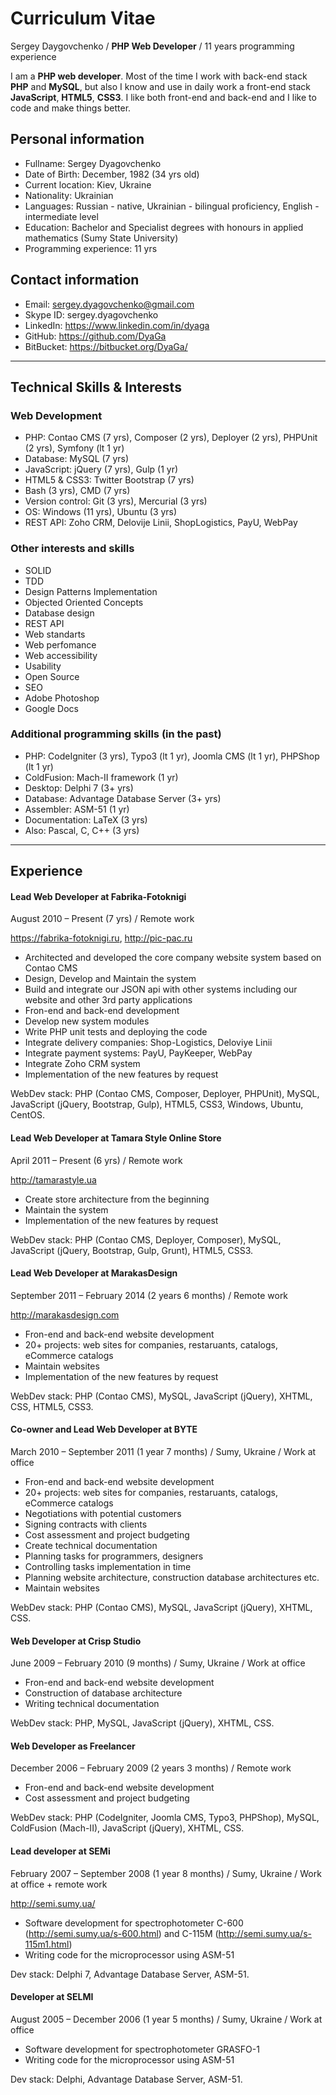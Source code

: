 # Curriculum Vitae

Sergey Daygovchenko / **PHP Web Developer** / 11 years programming experience

I am a **PHP web developer**. Most of the time I work with back-end stack **PHP** and **MySQL**, but also I know and use in daily work a front-end stack **JavaScript**, **HTML5**, **CSS3**. I like both front-end and back-end and I like to code and make things better.

## Personal information

* Fullname: Sergey Dyagovchenko
* Date of Birth: December, 1982 (34 yrs old)
* Current location: Kiev, Ukraine
* Nationality: Ukrainian
* Languages: Russian - native, Ukrainian - bilingual proficiency, English - intermediate level
* Education: Bachelor and Specialist degrees with honours in applied mathematics (Sumy State University)
* Programming experience: 11 yrs

## Contact information
* Email: sergey.dyagovchenko@gmail.com
* Skype ID: sergey.dyagovchenko
* LinkedIn: https://www.linkedin.com/in/dyaga
* GitHub: https://github.com/DyaGa
* BitBucket: https://bitbucket.org/DyaGa/

___

## Technical Skills & Interests

### Web Development
 
* PHP: Contao CMS (7 yrs), Composer (2 yrs), Deployer (2 yrs), PHPUnit (2 yrs), Symfony (lt 1 yr)
* Database: MySQL (7 yrs)
* JavaScript: jQuery (7 yrs), Gulp (1 yr)
* HTML5 & CSS3: Twitter Bootstrap (7 yrs)
* Bash (3 yrs), CMD (7 yrs)
* Version control: Git (3 yrs), Mercurial (3 yrs)
* OS: Windows (11 yrs), Ubuntu (3 yrs)
* REST API: Zoho CRM, Delovije Linii, ShopLogistics, PayU, WebPay

### Other interests and skills

* SOLID
* TDD
* Design Patterns Implementation
* Objected Oriented Concepts
* Database design
* REST API
* Web standarts
* Web perfomance
* Web accessibility
* Usability
* Open Source
* SEO
* Adobe Photoshop
* Google Docs

### Additional programming skills (in the past)

* PHP: CodeIgniter (3 yrs), Typo3 (lt 1 yr), Joomla CMS (lt 1 yr), PHPShop (lt 1 yr)
* ColdFusion: Mach-II framework (1 yr)
* Desktop: Delphi 7 (3+ yrs)
* Database: Advantage Database Server (3+ yrs)
* Assembler: ASM-51 (1 yr)
* Documentation: LaTeX (3 yrs)
* Also: Pascal, C, C++ (3 yrs)

___

## Experience

#### Lead Web Developer at Fabrika-Fotoknigi
August 2010 – Present (7 yrs) / Remote work

https://fabrika-fotoknigi.ru, http://pic-pac.ru

 * Architected and developed the core company website system based on Contao CMS
 * Design, Develop and Maintain the system
 * Build and integrate our JSON api with other systems including our website and other 3rd party applications
 * Fron-end and back-end development
 * Develop new system modules
 * Write PHP unit tests and deploying the code
 * Integrate delivery companies: Shop-Logistics, Deloviye Linii
 * Integrate payment systems: PayU, PayKeeper, WebPay
 * Integrate Zoho CRM system
 * Implementation of the new features by request

WebDev stack: PHP (Contao CMS, Composer, Deployer, PHPUnit), MySQL, JavaScript (jQuery, Bootstrap, Gulp), HTML5, CSS3, Windows, Ubuntu, CentOS.

#### Lead Web Developer at Tamara Style Online Store
April 2011 – Present (6 yrs) / Remote work

http://tamarastyle.ua

 * Create store architecture from the beginning
 * Maintain the system
 * Implementation of the new features by request

WebDev stack: PHP (Contao CMS, Deployer, Composer), MySQL, JavaScript (jQuery, Bootstrap, Gulp, Grunt), HTML5, CSS3.

#### Lead Web Developer at MarakasDesign
September 2011 – February 2014 (2 years 6 months) / Remote work

http://marakasdesign.com

 * Fron-end and back-end website development
 * 20+ projects: web sites for companies, restaruants, catalogs, eCommerce catalogs
 * Maintain websites
 * Implementation of the new features by request

WebDev stack: PHP (Contao CMS), MySQL, JavaScript (jQuery), XHTML, CSS, HTML5, CSS3.

#### Co-owner and Lead Web Developer at BYTE
March 2010 – September 2011 (1 year 7 months) / Sumy, Ukraine / Work at office

 * Fron-end and back-end website development
 * 20+ projects: web sites for companies, restaruants, catalogs, eCommerce catalogs
 * Negotiations with potential customers
 * Signing contracts with clients
 * Cost assessment and project budgeting
 * Create technical documentation
 * Planning tasks for programmers, designers
 * Controlling tasks implementation in time
 * Planning website architecture, construction database architectures etc.
 * Maintain websites

WebDev stack: PHP (Contao CMS), MySQL, JavaScript (jQuery), XHTML, CSS.

#### Web Developer at Crisp Studio
June 2009 – February 2010 (9 months) / Sumy, Ukraine / Work at office

 * Fron-end and back-end website development
 * Construction of database architecture
 * Writing technical documentation

WebDev stack: PHP, MySQL, JavaScript (jQuery), XHTML, CSS.

#### Web Developer as Freelancer
December 2006 – February 2009 (2 years 3 months) / Remote work

 * Fron-end and back-end website development
 * Cost assessment and project budgeting

WebDev stack: PHP (CodeIgniter, Joomla CMS, Typo3, PHPShop), MySQL, ColdFusion (Mach-II), JavaScript (jQuery), XHTML, CSS.

#### Lead developer at SEMi
February 2007 – September 2008 (1 year 8 months) / Sumy, Ukraine / Work at office + remote work

http://semi.sumy.ua/

 * Software development for spectrophotometer C-600 (http://semi.sumy.ua/s-600.html) and C-115M (http://semi.sumy.ua/s-115m1.html)
 * Writing code for the microprocessor using ASM-51

Dev stack: Delphi 7, Advantage Database Server, ASM-51.

#### Developer at SELMI
August 2005 – December 2006 (1 year 5 months) / Sumy, Ukraine / Work at office

 * Software development for spectrophotometer GRASFO-1
 * Writing code for the microprocessor using ASM-51

Dev stack: Delphi, Advantage Database Server, ASM-51.
